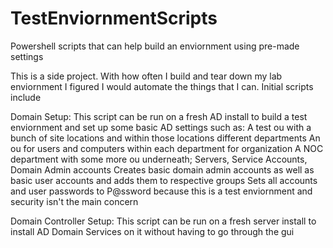 # TestEnviornmentScripts
Powershell scripts that can help build an enviornment using pre-made settings

This is a side project. With how often I build and tear down my lab enviornment I figured I would automate the things that I can.
Initial scripts include

Domain Setup: 
This script can be run on a fresh AD install to build a test enviornment and set up some basic AD settings such as:
  A test ou with a bunch of site locations and within those locations different departments
  An ou for users and computers within each department for organization
  A NOC department with some more ou underneath; Servers, Service Accounts, Domain Admin accounts
  Creates basic domain admin accounts as well as basic user accounts and adds them to respective groups
  Sets all accounts and user passwords to P@ssword because this is a test enviornment and security isn't the main concern

Domain Controller Setup:
This script can be run on a fresh server install to install AD Domain Services on it without having to go through the gui

